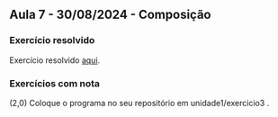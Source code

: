 ## Aula 7 - 30/08/2024 - Composição

### Exercício resolvido

Exercício resolvido [aqui](exercicio3_0.md).

### Exercícios com nota

(2,0) Coloque o programa no seu repositório em unidade1/exercicio3 .
